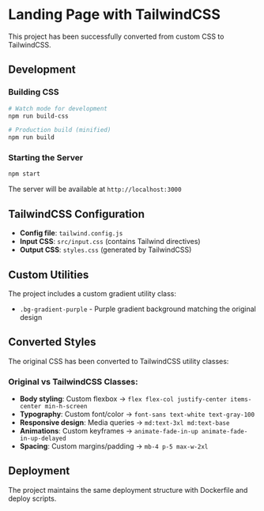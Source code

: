 # Landing Page with TailwindCSS

This project has been successfully converted from custom CSS to TailwindCSS.

## Development

### Building CSS
```bash
# Watch mode for development
npm run build-css

# Production build (minified)
npm run build
```

### Starting the Server
```bash
npm start
```
The server will be available at `http://localhost:3000`

## TailwindCSS Configuration

- **Config file**: `tailwind.config.js`
- **Input CSS**: `src/input.css` (contains Tailwind directives)
- **Output CSS**: `styles.css` (generated by TailwindCSS)

## Custom Utilities

The project includes a custom gradient utility class:
- `.bg-gradient-purple` - Purple gradient background matching the original design

## Converted Styles

The original CSS has been converted to TailwindCSS utility classes:

### Original vs TailwindCSS Classes:

- **Body styling**: Custom flexbox → `flex flex-col justify-center items-center min-h-screen`
- **Typography**: Custom font/color → `font-sans text-white text-gray-100`
- **Responsive design**: Media queries → `md:text-3xl md:text-base`
- **Animations**: Custom keyframes → `animate-fade-in-up animate-fade-in-up-delayed`
- **Spacing**: Custom margins/padding → `mb-4 p-5 max-w-2xl`

## Deployment

The project maintains the same deployment structure with Dockerfile and deploy scripts.